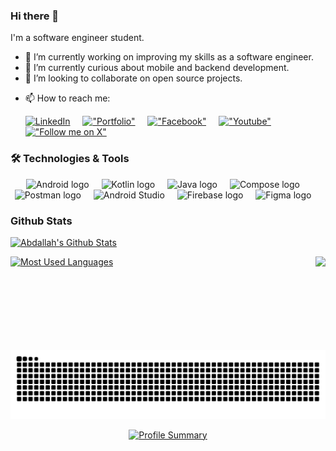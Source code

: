 ### Hi there 👋

I'm a software engineer student.


- 🔭 I’m currently working on improving my skills as a software engineer.
- 🌱 I’m currently curious about mobile and backend development.
- 👯 I’m looking to collaborate on open source projects.
<!-- 💬 Ask me about [Flutter](https://flutter.dev), [Dart](https://dart.dev), [Firebase](https://firebase.google.com/), [C++](https://www.cplusplus.com/), [Python](https://www.python.org/).-->
- 📫 How to reach me:

  [![LinkedIn](https://img.shields.io/badge/LinkedIn-0A66C2?style=flat&logo=linkedin&logoColor=white)](https://www.linkedin.com/in/abdallah-elsobky-5150701a6/)
  <img width="12" />
  [!["Portfolio"](https://img.shields.io/badge/Portfolio-blue?style=flat&logo=dev.to&labelColor=0D47A1)](https://abdullah-elsobky.web.app)
  <img width="12" />
  [!["Facebook"](https://img.shields.io/badge/Facebook-blue?style=flat&logo=facebook&labelColor=blue)](https://www.facebook.com/profile.php?id=100014756283139)
  <img width="12" />
  [!["Youtube"](https://img.shields.io/badge/YouTube-red?style=flat&logo=youtube&labelColor=red)](https://www.youtube.com/@Abdallah_Elsobky)
  <img width="12" />
  [!["Follow me on X"](https://img.shields.io/twitter/follow/AbdallahElsobk4?label=Follow%20me)](https://x.com/AbdallahElsobk4)
  

### 🛠️ Technologies & Tools 

<div align="center">
  <img src="https://github.com/user-attachments/assets/15a3458c-67da-4831-b8b0-c267e73c0db0" height="40" alt="Android logo"  />
  <img width="12" />
  <img src="https://github.com/user-attachments/assets/db4c14fe-ef07-46d4-b36f-e6967c0d8651" height="40" alt="Kotlin logo"  />
  <img width="12" />
  <img src="https://github.com/user-attachments/assets/1d705d8f-e1f6-47f0-a0ec-920d4a6d85b4" height="40" alt="Java logo"  />
  <img width="12" />
  <img src="https://github.com/user-attachments/assets/64969cf6-85b6-4c82-b086-c38ce8a0ce4b" height="40" alt="Compose logo"  />
  <img width="12" />
  <img src="https://github.com/user-attachments/assets/3849155b-20ff-4e3d-8c2a-1ac783ee9d94" height="40" alt="Postman logo"  />
  <img width="12" />
  <img src="https://github.com/user-attachments/assets/b2cb3058-e15c-4cde-9c75-b337c7e18e63" height="40" alt="Android Studio"  />
  <img width="12" />
  <img src="https://github.com/user-attachments/assets/5de81cc8-9fc1-4153-819d-3865ef0207e1" height="40" alt="Firebase logo"  />
  <img width="12" />
  <img src="https://github.com/user-attachments/assets/c2a88203-f65e-43df-8fc6-8883ac79fb20" height="40" alt="Figma logo"  />
  <img width="12" />
</div>

###
  

### Github Stats
[![Abdallah's Github Stats](https://github-readme-stats.vercel.app/api?username=Abdallah-Elsobky&count_private=true&theme=default&show_icons=true&&title_color=fff&icon_color=79ff97&text_color=9f9f9f&bg_color=151515)](https://github.com/Abdallah-Elsobky)

<!-- ### 🔥 Contribution Graph  
<p align="center">
  <img src="https://github-readme-activity-graph.vercel.app/graph?username=Abdallah-Elsobky&theme=github-dark&hide_border=true" />
</p> -->

<img align="right" height="150" src="https://github.com/user-attachments/assets/75069a18-cda4-43c1-a571-57b3a6a2b89d"  />

[![Most Used Languages](https://github-readme-stats.vercel.app/api/top-langs?username=Abdallah-Elsobky&locale=en&hide_title=false&layout=compact&card_width=320&langs_count=5&theme=dracula&hide_border=false&count_private=true&theme=default&show_icons=true&&title_color=fff&icon_color=79ff97&text_color=9f9f9f&bg_color=151515)](https://github.com/Abdallah-Elsobky)



[![Snake animation](https://github.com/Abdallah-Elsobky/Abdallah-Elsobky/blob/output/snake.svg)](https://github.com/Abdallah-Elsobky)


<p align="center">
  <a href="https://github.com/Abdallah-Elsobky">
    <img src="https://github-profile-summary-cards.vercel.app/api/cards/profile-details?username=Abdallah-Elsobky&theme=github_dark" alt="Profile Summary" />
  </a>
</p>

